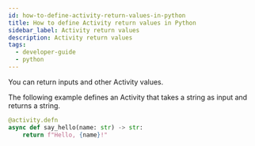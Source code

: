 ```yaml
---
id: how-to-define-activity-return-values-in-python
title: How to define Activity return values in Python
sidebar_label: Activity return values
description: Activity return values
tags:
  - developer-guide
  - python
---
```


You can return inputs and other Activity values.

The following example defines an Activity that takes a string as input and returns a string.

```python
@activity.defn
async def say_hello(name: str) -> str:
    return f"Hello, {name}!"
```
